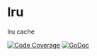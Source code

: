 # lru
lru cache

[![Code Coverage](https://codecov.io/gh/two/lru/branch/master/graph/badge.svg)](https://codecov.io/gh/two/lru)
[![GoDoc](https://godoc.org/github.com/two/lru?status.svg)](https://godoc.org/github.com/two/lru)
